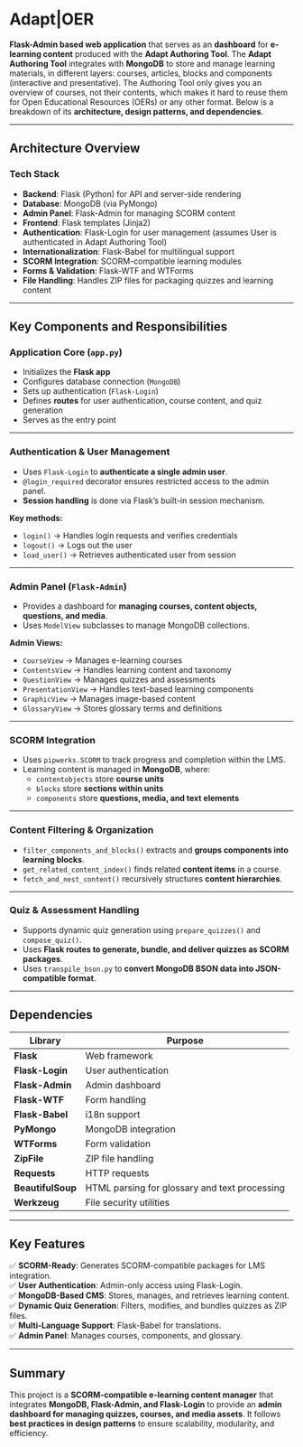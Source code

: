 # Adapt|OER

**Flask-Admin based web application** that serves as an **dashboard** for **e-learning content** produced with the **Adapt Authoring Tool**. The **Adapt Authoring Tool** integrates with **MongoDB** to store and manage learning materials, in different layers: courses, articles, blocks and components (interactive and presentative). The Authoring Tool only gives you an overview of courses, not their contents, which makes it hard to reuse them for Open Educational Resources (OERs) or any other format. Below is a breakdown of its **architecture, design patterns, and dependencies**.

---

## **Architecture Overview**

### **Tech Stack**
- **Backend**: Flask (Python) for API and server-side rendering
- **Database**: MongoDB (via PyMongo)
- **Admin Panel**: Flask-Admin for managing SCORM content
- **Frontend**: Flask templates (Jinja2)
- **Authentication**: Flask-Login for user management (assumes User is authenticated in Adapt Authoring Tool)
- **Internationalization**: Flask-Babel for multilingual support
- **SCORM Integration**: SCORM-compatible learning modules
- **Forms & Validation**: Flask-WTF and WTForms
- **File Handling**: Handles ZIP files for packaging quizzes and learning content

---

## **Key Components and Responsibilities**

### **Application Core (`app.py`)**
- Initializes the **Flask app**
- Configures database connection (`MongoDB`)
- Sets up authentication (`Flask-Login`)
- Defines **routes** for user authentication, course content, and quiz generation
- Serves as the entry point

---

### **Authentication & User Management**
- Uses `Flask-Login` to **authenticate a single admin user**.
- `@login_required` decorator ensures restricted access to the admin panel.
- **Session handling** is done via Flask’s built-in session mechanism.

**Key methods:**
- `login()` → Handles login requests and verifies credentials
- `logout()` → Logs out the user
- `load_user()` → Retrieves authenticated user from session

---

### **Admin Panel (`Flask-Admin`)**
- Provides a dashboard for **managing courses, content objects, questions, and media**.
- Uses `ModelView` subclasses to manage MongoDB collections.

**Admin Views:**
- `CourseView` → Manages e-learning courses
- `ContentsView` → Handles learning content and taxonomy
- `QuestionView` → Manages quizzes and assessments
- `PresentationView` → Handles text-based learning components
- `GraphicView` → Manages image-based content
- `GlossaryView` → Stores glossary terms and definitions

---

### **SCORM Integration**
- Uses `pipwerks.SCORM` to track progress and completion within the LMS.
- Learning content is managed in **MongoDB**, where:
  - `contentobjects` store **course units**
  - `blocks` store **sections within units**
  - `components` store **questions, media, and text elements**

---

### **Content Filtering & Organization**
- `filter_components_and_blocks()` extracts and **groups components into learning blocks**.
- `get_related_content_index()` finds related **content items** in a course.
- `fetch_and_nest_content()` recursively structures **content hierarchies**.

---

### **Quiz & Assessment Handling**
- Supports dynamic quiz generation using `prepare_quizzes()` and `compose_quiz()`.
- Uses **Flask routes to generate, bundle, and deliver quizzes as SCORM packages**.
- Uses `transpile_bson.py` to **convert MongoDB BSON data into JSON-compatible format**.

---

## **Dependencies**
| Library | Purpose |
|---------|---------|
| **Flask** | Web framework |
| **Flask-Login** | User authentication |
| **Flask-Admin** | Admin dashboard |
| **Flask-WTF** | Form handling |
| **Flask-Babel** | i18n support |
| **PyMongo** | MongoDB integration |
| **WTForms** | Form validation |
| **ZipFile** | ZIP file handling |
| **Requests** | HTTP requests |
| **BeautifulSoup** | HTML parsing for glossary and text processing |
| **Werkzeug** | File security utilities |

---

## **Key Features**
✅ **SCORM-Ready**: Generates SCORM-compatible packages for LMS integration.  
✅ **User Authentication**: Admin-only access using Flask-Login.  
✅ **MongoDB-Based CMS**: Stores, manages, and retrieves learning content.  
✅ **Dynamic Quiz Generation**: Filters, modifies, and bundles quizzes as ZIP files.  
✅ **Multi-Language Support**: Flask-Babel for translations.  
✅ **Admin Panel**: Manages courses, components, and glossary.  

---

## **Summary**
This project is a **SCORM-compatible e-learning content manager** that integrates **MongoDB, Flask-Admin, and Flask-Login** to provide an **admin dashboard for managing quizzes, courses, and media assets**. It follows **best practices in design patterns** to ensure scalability, modularity, and efficiency.
